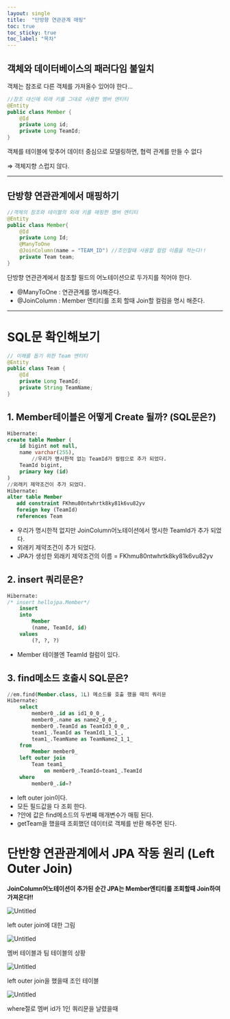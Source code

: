 ```yaml
---
layout: single
title:  "단방향 연관관계 매핑"
toc: true
toc_sticky: true
toc_label: "목차"
---
```


## 객체와 데이터베이스의 패러다임 불일치

객체는 참조로 다른 객체를 가져올수 있어야 한다…

```java
//참조 대신에 외래 키를 그대로 사용한 멤버 엔티티
@Entity
public class Member {
	@Id
	private Long id;
	private Long TeamId;
}
```

객체를 테이블에 맞추어 데이터 중심으로 모델링하면, 협력 관계를 만들 수 없다

⇒ 객체지향 스럽지 않다.

---

## 단방향 연관관계에서 매핑하기

```java
//객체의 참조와 테이블의 외래 키를 매핑한 멤버 엔티티
@Entity
public class Member{
	@Id
	private Long Id;
	@ManyToOne
	@JoinColumn(name = "TEAM_ID") //조인할때 사용할 컬럼 이름을 적는다!!
	private Team team;
}
```

단방향 연관관계에서 참조할 필드의 어노테이션으로 두가지를 적어야 한다.

- @ManyToOne : 연관관계를 명시해준다.
- @JoinColumn : Member 엔티티를 조회 할때 Join할 컬럼을 명시 해준다.

---

# SQL문 확인해보기

```java
// 이해를 돕기 위한 Team 엔티티
@Entity
public class Team {
    @Id
    private Long TeamId;
    private String TeamName;
}
```

## 1. Member테이블은 어떻게 Create 될까? (SQL문은?)

```sql
Hibernate: 
create table Member (
    id bigint not null,
    name varchar(255),
		//우리가 명시한적 없는 TeamId가 컬럼으로 추가 되었다.
    TeamId bigint,
    primary key (id)
)
//외래키 제약조건이 추가 되었다.
Hibernate: 
alter table Member 
   add constraint FKhmu80ntwhrtk8ky81k6vu82yv
   foreign key (TeamId)
   references Team
```

- 우리가 명시한적 없지만 JoinColumn어노테이션에서 명시한 TeamId가 추가 되었다.
- 외래키 제약조건이 추가 되었다.
- JPA가 생성한 외래키 제약조건의 이름 = FKhmu80ntwhrtk8ky81k6vu82yv

## 2. insert 쿼리문은?

```sql
Hibernate: 
/* insert hellojpa.Member*/ 
	insert
    into
        Member
        (name, TeamId, id) 
    values
        (?, ?, ?)
```

- Member 테이블엔 TeamId 컬럼이 있다.

## 3. find메소드 호출시 SQL문은?

```sql
//em.find(Member.class, 1L) 메소드를 호출 했을 때의 쿼리문
Hibernate: 
    select
        member0_.id as id1_0_0_,
        member0_.name as name2_0_0_,
        member0_.TeamId as TeamId3_0_0_,
        team1_.TeamId as TeamId1_1_1_,
        team1_.TeamName as TeamName2_1_1_ 
    from
        Member member0_ 
    left outer join
        Team team1_ 
            on member0_.TeamId=team1_.TeamId 
    where
        member0_.id=?
```

- left outer join이다.
- 모든 필드값을 다 조회 한다.
- ?안에 값은 find메소드의 두번째 매개변수가 매핑 된다.
- getTeam을 했을때 조회했던 데이터로 객체를 반환 해주면 된다.

# 단반향 연관관계에서 JPA 작동 원리 (Left Outer Join)

**JoinColumn어노테이션이 추가된 순간 JPA는 Member엔티티를 조회할때 Join하여 가져온다!!**

![Untitled](https://wakeful-fang-580.notion.site/image/https%3A%2F%2Fs3-us-west-2.amazonaws.com%2Fsecure.notion-static.com%2F2fbb5387-1a43-43cc-8359-332a1e6c7e3d%2FUntitled.png?id=087552a9-511f-4de9-8f6a-eb0ce42ccd68&table=block&spaceId=0a3516d8-1359-4f15-96f8-67198b036621&width=770&userId=&cache=v2)

left outer join에 대한 그림

![Untitled](https://wakeful-fang-580.notion.site/image/https%3A%2F%2Fs3-us-west-2.amazonaws.com%2Fsecure.notion-static.com%2F4af9450e-bd8f-4366-bb4c-245f044b487d%2FUntitled.png?id=557d469a-64da-4881-a3f5-84be79a06188&table=block&spaceId=0a3516d8-1359-4f15-96f8-67198b036621&width=580&userId=&cache=v2)

멤버 테이블과 팀 테이블의 상황

![Untitled](https://wakeful-fang-580.notion.site/image/https%3A%2F%2Fs3-us-west-2.amazonaws.com%2Fsecure.notion-static.com%2Fc52b22bf-e7f1-42bb-9a10-67c1683d3498%2FUntitled.png?id=b377aad6-fa4c-4591-b32c-e00374aed0ca&table=block&spaceId=0a3516d8-1359-4f15-96f8-67198b036621&width=670&userId=&cache=v2)

left outer join을 했을때 조인 테이블

![Untitled](https://wakeful-fang-580.notion.site/image/https%3A%2F%2Fs3-us-west-2.amazonaws.com%2Fsecure.notion-static.com%2Fc579a942-3c82-4930-a71a-574b638beac8%2FUntitled.png?id=302170ec-d226-493a-98fa-7538e45215a0&table=block&spaceId=0a3516d8-1359-4f15-96f8-67198b036621&width=1150&userId=&cache=v2)

where절로 멤버 id가 1인 쿼리문을 날렸을때